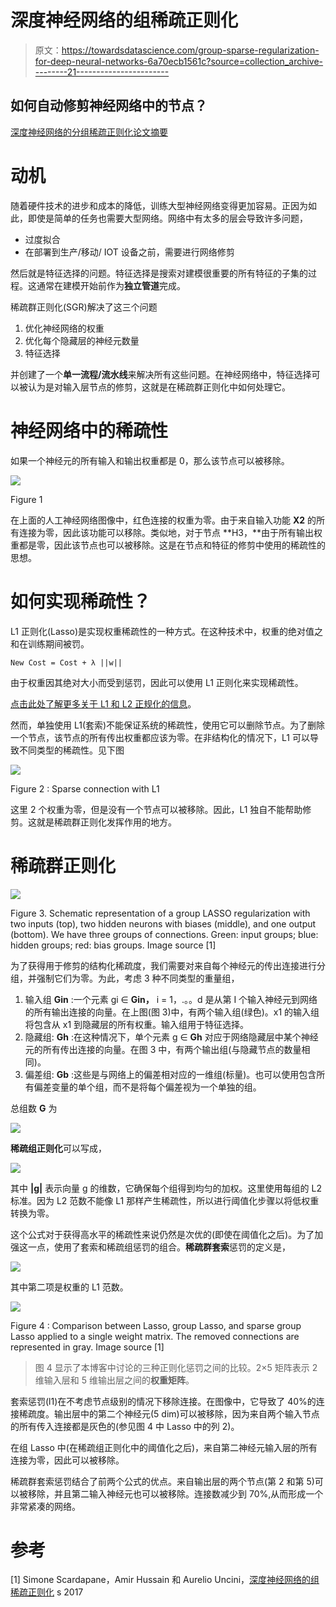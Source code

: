 # 深度神经网络的组稀疏正则化

> 原文：<https://towardsdatascience.com/group-sparse-regularization-for-deep-neural-networks-6a70ecb1561c?source=collection_archive---------21----------------------->

## 如何自动修剪神经网络中的节点？

[深度神经网络的分组稀疏正则化论文摘要](https://arxiv.org/pdf/1607.00485.pdf)

# 动机

随着硬件技术的进步和成本的降低，训练大型神经网络变得更加容易。正因为如此，即使是简单的任务也需要大型网络。网络中有太多的层会导致许多问题，

*   过度拟合
*   在部署到生产/移动/ IOT 设备之前，需要进行网络修剪

然后就是特征选择的问题。特征选择是搜索对建模很重要的所有特征的子集的过程。这通常在建模开始前作为**独立管道**完成。

稀疏群正则化(SGR)解决了这三个问题

1.  优化神经网络的权重
2.  优化每个隐藏层的神经元数量
3.  特征选择

并创建了一个**单一流程/流水线**来解决所有这些问题。在神经网络中，特征选择可以被认为是对输入层节点的修剪，这就是在稀疏群正则化中如何处理它。

# 神经网络中的稀疏性

如果一个神经元的所有输入和输出权重都是 0，那么该节点可以被移除。

![](img/99ba01b0047b53258de4ae65c2e46b8e.png)

Figure 1

在上面的人工神经网络图像中，红色连接的权重为零。由于来自输入功能 **X2** 的所有连接为零，因此该功能可以移除。类似地，对于节点 **H3，**由于所有输出权重都是零，因此该节点也可以被移除。这是在节点和特征的修剪中使用的稀疏性的思想。

# 如何实现稀疏性？

L1 正则化(Lasso)是实现权重稀疏性的一种方式。在这种技术中，权重的绝对值之和在训练期间被罚。

```
New Cost = Cost + λ ||w||
```

由于权重因其绝对大小而受到惩罚，因此可以使用 L1 正则化来实现稀疏性。

[点击此处了解更多关于 L1 和 L2 正规化的信息](http://www.chioka.in/differences-between-l1-and-l2-as-loss-function-and-regularization/)。

然而，单独使用 L1(套索)不能保证系统的稀疏性，使用它可以删除节点。为了删除一个节点，该节点的所有传出权重都应该为零。在非结构化的情况下，L1 可以导致不同类型的稀疏性。见下图

![](img/367abfa8027a148cd936c6794fcb578d.png)

Figure 2 : Sparse connection with L1

这里 2 个权重为零，但是没有一个节点可以被移除。因此，L1 独自不能帮助修剪。这就是稀疏群正则化发挥作用的地方。

# 稀疏群正则化

![](img/7efa365abfb9056b3ad883e5574af53e.png)

Figure 3\. Schematic representation of a group LASSO regularization with two inputs (top), two hidden neurons with biases (middle), and one output (bottom). We have three groups of connections. Green: input groups; blue: hidden groups; red: bias groups. Image source [1]

为了获得用于修剪的结构化稀疏度，我们需要对来自每个神经元的传出连接进行分组，并强制它们为零。为此，考虑 3 种不同类型的重量组，

1.  输入组 **Gin** :一个元素 gi ∈ **Gin，** i = 1，.。。d 是从第 I 个输入神经元到网络的所有输出连接的向量。在上图(图 3)中，有两个输入组(绿色)。x1 的输入组将包含从 x1 到隐藏层的所有权重。输入组用于特征选择。
2.  隐藏组: **Gh** :在这种情况下，单个元素 g ∈ **Gh** 对应于网络隐藏层中某个神经元的所有传出连接的向量。在图 3 中，有两个输出组(与隐藏节点的数量相同)。
3.  偏差组: **Gb** :这些是与网络上的偏差相对应的一维组(标量)。也可以使用包含所有偏差变量的单个组，而不是将每个偏差视为一个单独的组。

总组数 **G** 为

![](img/51af907818d4d94c35d4ec108c1d4fe7.png)

**稀疏组正则化**可以写成，

![](img/716cb86b1fb585ee9d54e884688d13bc.png)

其中 **|g|** 表示向量 g 的维数，它确保每个组得到均匀的加权。这里使用每组的 L2 标准。因为 L2 范数不能像 L1 那样产生稀疏性，所以进行阈值化步骤以将低权重转换为零。

这个公式对于获得高水平的稀疏性来说仍然是次优的(即使在阈值化之后)。为了加强这一点，使用了套索和稀疏组惩罚的组合。**稀疏群套索**惩罚的定义是，

![](img/7f47d13b0d65e13e143681c64f82e632.png)

其中第二项是权重的 L1 范数。

![](img/213ffca91a6761247f031e4717186728.png)

Figure 4 : Comparison between Lasso, group Lasso, and sparse group Lasso applied to a single weight matrix. The removed connections are represented in gray. Image source [1]

> 图 4 显示了本博客中讨论的三种正则化惩罚之间的比较。2×5 矩阵表示 2 维输入层和 5 维输出层之间的**权重矩阵**。

套索惩罚(l1)在不考虑节点级别的情况下移除连接。在图像中，它导致了 40%的连接稀疏度。输出层中的第二个神经元(5 dim)可以被移除，因为来自两个输入节点的所有传入连接都是灰色的(参见图 4 中 Lasso 中的列 2)。

在组 Lasso 中(在稀疏组正则化中的阈值化之后)，来自第二神经元输入层的所有连接为零，因此可以被移除。

稀疏群套索惩罚结合了前两个公式的优点。来自输出层的两个节点(第 2 和第 5)可以被移除，并且第二输入神经元也可以被移除。连接数减少到 70%,从而形成一个非常紧凑的网络。

# 参考

[1] Simone Scardapane，Amir Hussain 和 Aurelio Uncini，[深度神经网络的组稀疏正则化](https://arxiv.org/pdf/1607.00485.pdf) s 2017